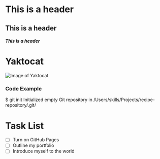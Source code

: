 # This is a header
## This is a header
##### This is a header
# Yaktocat
![Image of Yaktocat](https://octodex.github.com/images/yaktocat.png)
### Code Example
$ git init
Initialized empty Git repository in /Users/skills/Projects/recipe-repository/.git/
# Task List
- [ ] Turn on GitHub Pages
- [ ] Outline my portfolio
- [ ] Introduce myself to the world
